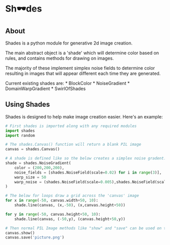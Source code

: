 # Sh🕶️des

## About

Shades is a python module for generative 2d image creation.

The main abstract object is a 'shade' which will determine color based on rules, and contains methods for drawing on images.

The majority of these implement simplex noise fields to determine color resulting in images that will appear different each time they are generated.

Current existing shades are:
    * BlockColor
    * NoiseGradient
    * DomainWarpGradient
    * SwirlOfShades


## Using Shades

Shades is designed to help make image creation easier. Here's an example:

```python
# First shades is imported along with any required modules
import shades
import random

# The shades.Canvas() function will return a blank PIL image
canvas = shades.Canvas()

# A shade is defined like so the below creates a simplex noise gradent:
shade = shades.NoiseGradient(
    color = (200,200,200),
    noise_fields = [shades.NoiseField(scale=0.02) for i in range(3)],
    warp_size = 50
    warp_noise = (shades.NoiseField(scale=0.005),shades.NoiseField(scale=0.005))
)

# The below for loops draw a grid across the 'canvas' image
for x in range(-50, canvas.width+50, 10):
    shade.line(canvas, (x,-50), (x,canvas.height+50))

for y in range(-50, canvas.height+50, 10):
    shade.line(canvas, (-50,y), (canvas.height+50,y))

# Then normal PIL Image methods like "show" and "save" can be used on the image
canvas.show()
canvas.save('picture.png')
```
